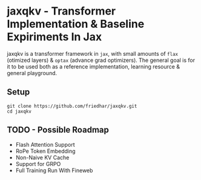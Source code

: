 # jaxqkv - Transformer Implementation & Baseline Expiriments In Jax

jaxqkv is a transformer framework in `jax`, with small amounts of `flax` (otimized layers) & `optax` (advance grad optimizers). The general goal is for it to be used both as a reference implementation, learning resource & general playground.

## Setup
```
git clone https://github.com/friedhar/jaxqkv.git 
cd jaxqkv
```


## TODO - Possible Roadmap
* Flash Attention Support
* RoPe Token Embedding
* Non-Naive KV Cache
* Support for GRPO
* Full Training Run With Fineweb